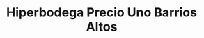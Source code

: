 ---
title: "Hiperbodega Precio Uno Barrios Altos"
url: /barrios-altos/hiperbodega-precio-uno-barrios-altos/
shop: Großhandel
---